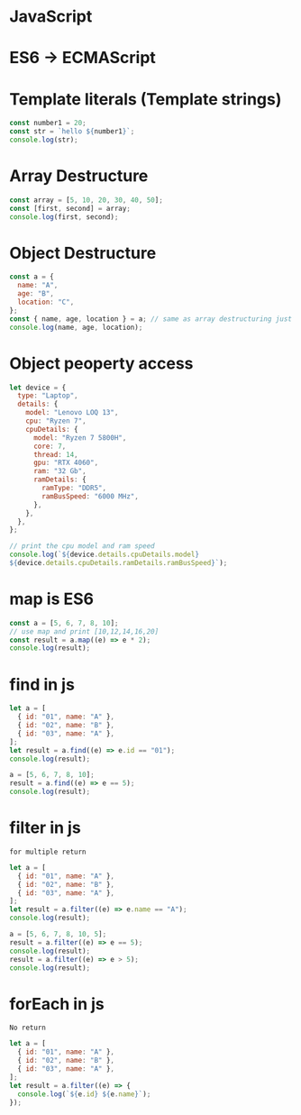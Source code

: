 # JavaScript

<!-- # URL: <a href="https://arannamoy-mondal.github.io/JavaScript/">https://arannamoy-mondal.github.io/JavaScript/</a> -->

# ES6 -> ECMAScript

# Template literals (Template strings)

```js
const number1 = 20;
const str = `hello ${number1}`;
console.log(str);
```

# Array Destructure

```js
const array = [5, 10, 20, 30, 40, 50];
const [first, second] = array;
console.log(first, second);
```

# Object Destructure

```js
const a = {
  name: "A",
  age: "B",
  location: "C",
};
const { name, age, location } = a; // same as array destructuring just use square bracket instead of curly bracket
console.log(name, age, location);
```

# Object peoperty access

```js
let device = {
  type: "Laptop",
  details: {
    model: "Lenovo LOQ 13",
    cpu: "Ryzen 7",
    cpuDetails: {
      model: "Ryzen 7 5800H",
      core: 7,
      thread: 14,
      gpu: "RTX 4060",
      ram: "32 Gb",
      ramDetails: {
        ramType: "DDR5",
        ramBusSpeed: "6000 MHz",
      },
    },
  },
};

// print the cpu model and ram speed
console.log(`${device.details.cpuDetails.model} 
${device.details.cpuDetails.ramDetails.ramBusSpeed}`);
```

# map is ES6

```js
const a = [5, 6, 7, 8, 10];
// use map and print [10,12,14,16,20]
const result = a.map((e) => e * 2);
console.log(result);
```

# find in js

```js
let a = [
  { id: "01", name: "A" },
  { id: "02", name: "B" },
  { id: "03", name: "A" },
];
let result = a.find((e) => e.id == "01");
console.log(result);

a = [5, 6, 7, 8, 10];
result = a.find((e) => e == 5);
console.log(result);
```

# filter in js

`for multiple return`

```js
let a = [
  { id: "01", name: "A" },
  { id: "02", name: "B" },
  { id: "03", name: "A" },
];
let result = a.filter((e) => e.name == "A");
console.log(result);

a = [5, 6, 7, 8, 10, 5];
result = a.filter((e) => e == 5);
console.log(result);
result = a.filter((e) => e > 5);
console.log(result);
```

# forEach in js

`No return`

```js
let a = [
  { id: "01", name: "A" },
  { id: "02", name: "B" },
  { id: "03", name: "A" },
];
let result = a.filter((e) => {
  console.log(`${e.id} ${e.name}`);
});
```
